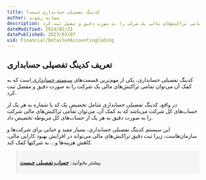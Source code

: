 ```yaml
---
title: کدینگ تفصیلی حسابداری چیست؟
author: سمانه رشوند
description: کدینگ تفصیلی حسابداری، یکی از مهم‌ترین قسمت‌های سیستم حسابداری است که به کمک آن می‌توان تمامی تراکنش‌های مالی یک شرکت را به صورت دقیق و مفصل ثبت کرد.
dateModified: 2024/02/21
datePublished: 2023/03/07
uid: Financial/DetailedAccountingCoding
---
```


## تعریف کدینگ تفصیلی حسابداری
کدینگ تفصیلی حسابداری، یکی از مهم‌ترین قسمت‌های <a href="https://www.hooshkar.com/Software/Sayan/Module/Accounting" target="_blank">سیستم حسابداری
</a> است که به کمک آن می‌توان تمامی تراکنش‌های مالی یک شرکت را به صورت دقیق و مفصل ثبت کرد. 

در واقع، کدینگ تفصیلی حسابداری شامل تخصیص یک کد یا شماره به هر یک از حساب‌های کل شرکت می‌باشد که به کمک آن، می‌توان تمامی تراکنش‌های مالی شرکت را به صورت دقیق به هر یک از حساب‌های کل مربوطه تخصیص داد.

این سیستم کدینگ تفصیلی حسابداری، بسیار مفید و حیاتی برای شرکت‌ها و سازمان‌هاست، زیرا ثبت دقیق تراکنش‌های مالی می‌تواند در افزایش بهبود کارایی مالی، کاهش هزینه‌ها و... به شرکتها کمک کند.


<blockquote style="background-color:#f5f5f5; padding:0.5rem">
<p><strong>بیشتر بخوانید: <a href="https://www.hooshkar.com/Wiki/Financial/BasicsOfFinancialAccounting" target="_blank">حساب تفصیلی چیست</a></p></strong></blockquote>

